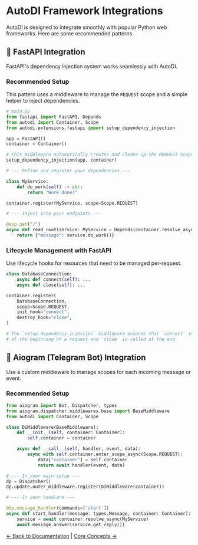 # AutoDI Framework Integrations

AutoDI is designed to integrate smoothly with popular Python web frameworks. Here are some recommended patterns.

## 🚀 FastAPI Integration

FastAPI's dependency injection system works seamlessly with AutoDI.

### Recommended Setup

This pattern uses a middleware to manage the `REQUEST` scope and a simple helper to inject dependencies.

```python
# main.py
from fastapi import FastAPI, Depends
from autodi import Container, Scope
from autodi.extensions.fastapi import setup_dependency_injection

app = FastAPI()
container = Container()

# This middleware automatically creates and cleans up the REQUEST scope.
setup_dependency_injection(app, container)

# --- Define and register your dependencies ---

class MyService:
    def do_work(self) -> str:
        return "Work done!"

container.register(MyService, scope=Scope.REQUEST)

# --- Inject into your endpoints ---

@app.get("/")
async def read_root(service: MyService = Depends(container.resolve_async)):
    return {"message": service.do_work()}
```

### Lifecycle Management with FastAPI

Use lifecycle hooks for resources that need to be managed per-request.

```python
class DatabaseConnection:
    async def connect(self): ...
    async def close(self): ...

container.register(
    DatabaseConnection,
    scope=Scope.REQUEST,
    init_hook="connect",
    destroy_hook="close",
)

# The `setup_dependency_injection` middleware ensures that `connect` is called
# at the beginning of a request and `close` is called at the end.
```

## 🤖 Aiogram (Telegram Bot) Integration

Use a custom middleware to manage scopes for each incoming message or event.

### Recommended Setup

```python
from aiogram import Bot, Dispatcher, types
from aiogram.dispatcher.middlewares.base import BaseMiddleware
from autodi import Container, Scope

class DiMiddleware(BaseMiddleware):
    def __init__(self, container: Container):
        self.container = container

    async def __call__(self, handler, event, data):
        async with self.container.enter_scope_async(Scope.REQUEST):
            data["container"] = self.container
            return await handler(event, data)

# --- In your main setup ---
dp = Dispatcher()
dp.update.outer_middleware.register(DiMiddleware(container))

# --- In your handlers ---

@dp.message_handler(commands=['start'])
async def start_handler(message: types.Message, container: Container):
    service = await container.resolve_async(MyService)
    await message.answer(service.get_reply())
```

[← Back to Documentation](README.md) | [Core Concepts →](CORE_CONCEPTS.md)
